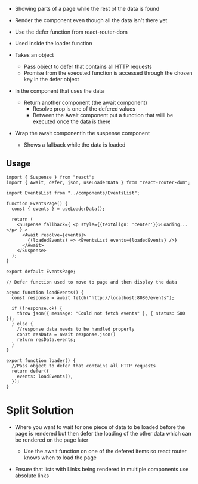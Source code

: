 - Showing parts of a page while the rest of the data is found
- Render the component even though all the data isn't there yet

- Use the defer function from react-router-dom
- Used inside the loader function
- Takes an object
	- Pass object to defer that contains all HTTP requests
	- Promise from the executed function is accessed through the chosen key in the defer object

- In the component that uses the data
	- Return another component (the await component)
		- Resolve prop is one of the defered values
		- Between the Await component put a function that willl be executed once the data is there
- Wrap the await componentin the suspense component
	- Shows a fallback while the data is loaded


## Usage

```JSX
import { Suspense } from "react";
import { Await, defer, json, useLoaderData } from "react-router-dom";

import EventsList from "../components/EventsList";

function EventsPage() {
  const { events } = useLoaderData();

  return (
    <Suspense fallback={ <p style={{textAlign: 'center'}}>Loading... </p> } >
      <Await resolve={events}>  
        {(loadedEvents) => <EventsList events={loadedEvents} />}
      </Await>
    </Suspense>
  );
}

export default EventsPage;

// Defer function used to move to page and then display the data

async function loadEvents() {
  const response = await fetch("http://localhost:8080/events");

  if (!response.ok) {
    throw json({ message: "Could not fetch events" }, { status: 500 });
  } else {
	//response data needs to be handled properly
    const resData = await response.json()
    return resData.events;
  }
}

export function loader() {
  //Pass object to defer that contains all HTTP requests
  return defer({
    events: loadEvents(),
  });
}

```

# Split Solution

- Where you want to wait for one piece of data to be loaded before the page is rendered but then defer the loading of the other data which can be rendered on the page later
	- Use the await function on one of the defered items so react router knows when to load the page

- Ensure that lists with Links being rendered in multiple components use absolute links 

